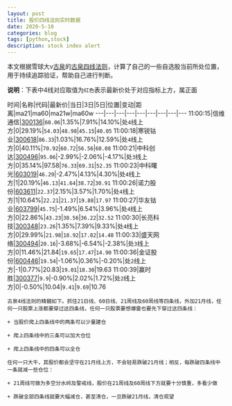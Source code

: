 ```yaml
---
layout: post
title: 股价四线法则实时数据
date: 2020-5-10
categories: blog
tags: [python,stock]
description: stock index alert
---
```



本文根据雪球大v[古泉](https://xueqiu.com/u/7148646888)的[古泉四线法则](https://xueqiu.com/7148646888/130498192)，计算了自己的一些自选股当前所处位置，用于持续追踪验证，帮助自己进行判断。

**说明**：下表中4线对应取值为`红色`表示最新价处于对应指标上方，属正面

时间|名称|代码|最新价|当日|3日|5日|位置|变动|距离|ma21|ma60|ma21w|ma60w
---|---|---|---|---|---|---|---|---
11:00:15|信维通信|[300136](https://xueqiu.com/S/SZ300136)|`60.06`|1.35%|7.91%|14.10%|处`4`线上方|0|29.19%|`54.03`|`48.98`|`45.15`|`40.05`
11:00:18|寒锐钴业|[300618](https://xueqiu.com/S/SZ300618)|`86.33`|1.03%|16.76%|12.59%|处`4`线上方|0|40.11%|`70.92`|`60.72`|`56.56`|`60.08`
11:00:21|中科创达|[300496](https://xueqiu.com/S/SZ300496)|`95.06`|-2.99%|-2.06%|-4.17%|处`3`线上方|0|35.14%|97.58|`76.33`|`69.31`|`52.35`
11:00:23|中科曙光|[603019](https://xueqiu.com/S/SH603019)|`46.29`|-2.47%|4.13%|4.30%|处`4`线上方|1|20.19%|`46.13`|`41.64`|`38.72`|`30.91`
11:00:26|诺力股份|[603611](https://xueqiu.com/S/SH603611)|`22.37`|2.15%|3.57%|1.70%|处`4`线上方|1|10.64%|`22.21`|`21.37`|`19.88`|`17.97`
11:00:27|华友钴业|[603799](https://xueqiu.com/S/SH603799)|`45.75`|-1.49%|6.54%|3.96%|处`4`线上方|0|22.86%|`43.23`|`38.56`|`36.22`|`32.52`
11:00:30|长亮科技|[300348](https://xueqiu.com/S/SZ300348)|`23.26`|1.35%|7.39%|9.33%|处`4`线上方|0|29.99%|`21.98`|`18.92`|`17.82`|`14.48`
11:00:33|盛天网络|[300494](https://xueqiu.com/S/SZ300494)|`20.16`|-3.68%|-6.54%|-2.38%|处`3`线上方|0|11.46%|21.84|`19.65`|`17.47`|`14.90`
11:00:36|金证股份|[600446](https://xueqiu.com/S/SH600446)|`19.54`|-1.06%|0.36%|-0.20%|处`2`线上方|-1|0.77%|20.83|`19.01`|`18.30`|19.63
11:00:39|赢时胜|[300377](https://xueqiu.com/S/SZ300377)|`9.9`|-0.90%|2.02%|1.72%|处`2`线上方|0|-0.50%|10.04|`9.41`|`9.69`|10.76

```
古泉4线法则的精髓如下。抓住21日线、60日线、21周线及60周线等四条线，外加21月线，任何一只股票上涨都要穿过这四条线，任何一只股票要想爆雷也要先下穿过这四条线：

+ 当股价爬上四条线中的两条可以少量建仓

+ 爬上四条线中的三条可以加大仓位

+ 爬上四条线中的四条可以全仓

任何一只大牛，其股价都会坚守在21月线上方，不会轻易跌破21月线；相反，每跌破四条线中一条就减一些仓位：

+ 21周线可做为多空分水岭及警戒线，股价在21周线及60周线下方就要十分慎重，多看少做

+ 跌破全部四条线就要大幅减仓，甚至清仓，一旦跌破21月线，清仓观望
```